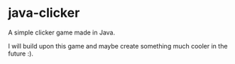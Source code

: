# java-clicker
A simple clicker game made in Java. 

I will build upon this game and maybe create something much cooler in the future :).  
